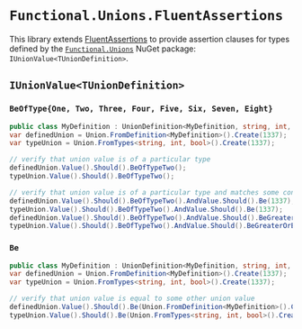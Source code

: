 # `Functional.Unions.FluentAssertions`

This library extends [FluentAssertions](https://fluentassertions.com/) to provide assertion clauses for types defined by the [`Functional.Unions`](https://github.com/JohannesMoersch/Functional) NuGet package: `IUnionValue<TUnionDefinition>`.

## `IUnionValue<TUnionDefinition>`

### `BeOfType{One, Two, Three, Four, Five, Six, Seven, Eight}`

``` csharp
public class MyDefinition : UnionDefinition<MyDefinition, string, int, bool> { }
var definedUnion = Union.FromDefinition<MyDefinition>().Create(1337);
var typeUnion = Union.FromTypes<string, int, bool>().Create(1337);

// verify that union value is of a particular type
definedUnion.Value().Should().BeOfTypeTwo();
typeUnion.Value().Should().BeOfTypeTwo();

// verify that union value is of a particular type and matches some condition(s)
definedUnion.Value().Should().BeOfTypeTwo().AndValue.Should().Be(1337);
typeUnion.Value().Should().BeOfTypeTwo().AndValue.Should().Be(1337);
definedUnion.Value().Should().BeOfTypeTwo().AndValue.Should().BeGreaterOrEqualTo(0);
typeUnion.Value().Should().BeOfTypeTwo().AndValue.Should().BeGreaterOrEqualTo(0).And.BeLessOrEqualTo(2000);
```

### `Be`

``` csharp
public class MyDefinition : UnionDefinition<MyDefinition, string, int, bool> { }
var definedUnion = Union.FromDefinition<MyDefinition>().Create(1337);
var typeUnion = Union.FromTypes<string, int, bool>().Create(1337);

// verify that union value is equal to some other union value
definedUnion.Value().Should().Be(Union.FromDefinition<MyDefinition>().Create(1337).Value());
typeUnion.Value().Should().Be(Union.FromTypes<string, int, bool>().Create(1337).Value());
```
